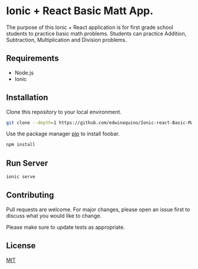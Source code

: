 # Ionic + React Basic Matt App.

The purpose of this Ionic + React application is for first grade school students to practice basic math problems. Students can practice Addition, Subtraction, Multiplication and Division problems.

## Requirements

* Node.js
* Ionic

## Installation

Clone this repository to your local environment.

```bash
git clone --depth=1 https://github.com/edwinaquino/Ionic-react-Basic-Math-App.git
```

Use the package manager [pip](https://pip.pypa.io/en/stable/) to install foobar.

```bash
npm install
```

## Run Server

```python
ionic serve
```

## Contributing
Pull requests are welcome. For major changes, please open an issue first to discuss what you would like to change.

Please make sure to update tests as appropriate.

## License
[MIT](https://choosealicense.com/licenses/mit/)